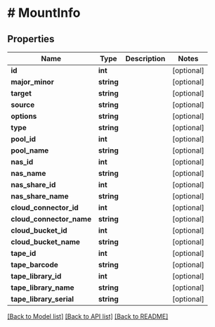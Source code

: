 # # MountInfo

## Properties

Name | Type | Description | Notes
------------ | ------------- | ------------- | -------------
**id** | **int** |  | [optional] 
**major_minor** | **string** |  | [optional] 
**target** | **string** |  | [optional] 
**source** | **string** |  | [optional] 
**options** | **string** |  | [optional] 
**type** | **string** |  | [optional] 
**pool_id** | **int** |  | [optional] 
**pool_name** | **string** |  | [optional] 
**nas_id** | **int** |  | [optional] 
**nas_name** | **string** |  | [optional] 
**nas_share_id** | **int** |  | [optional] 
**nas_share_name** | **string** |  | [optional] 
**cloud_connector_id** | **int** |  | [optional] 
**cloud_connector_name** | **string** |  | [optional] 
**cloud_bucket_id** | **int** |  | [optional] 
**cloud_bucket_name** | **string** |  | [optional] 
**tape_id** | **int** |  | [optional] 
**tape_barcode** | **string** |  | [optional] 
**tape_library_id** | **int** |  | [optional] 
**tape_library_name** | **string** |  | [optional] 
**tape_library_serial** | **string** |  | [optional] 

[[Back to Model list]](../../README.md#documentation-for-models) [[Back to API list]](../../README.md#documentation-for-api-endpoints) [[Back to README]](../../README.md)


